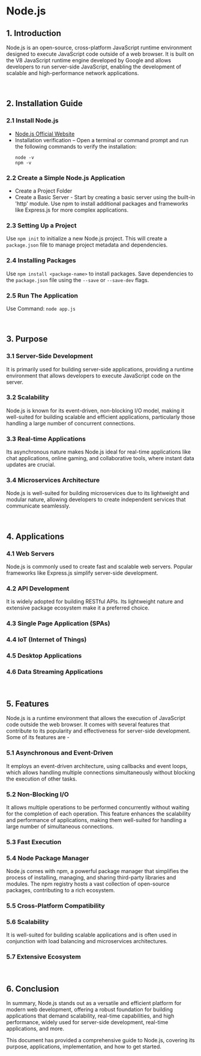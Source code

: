 # Node.js


## 1. Introduction
Node.js is an open-source, cross-platform JavaScript runtime environment designed to execute JavaScript code outside of a web browser. It is built on the V8 JavaScript runtime engine developed by Google and allows developers to run server-side JavaScript, enabling the development of scalable and high-performance network applications.

<br>

## 2. Installation Guide

### 2.1 Install Node.js
- [Node.js Official Website](https://nodejs.org/)
- Installation verification – Open a terminal or command prompt and run the following commands to verify the installation:
    ```
    node -v
    npm -v
    ```

### 2.2 Create a Simple Node.js Application
   - Create a Project Folder
   - Create a Basic Server - Start by creating a basic server using the built-in 'http' module. Use npm to install additional packages and frameworks like Express.js for more complex applications.

### 2.3 Setting Up a Project
Use `npm init` to initialize a new Node.js project. This will create a `package.json` file to manage project metadata and dependencies.

### 2.4 Installing Packages
Use `npm install <package-name>` to install packages. Save dependencies to the `package.json` file using the `--save` or `--save-dev` flags.

### 2.5 Run The Application 
Use Command:
` node app.js `

<br>

## 3. Purpose
### 3.1 Server-Side Development
It is primarily used for building server-side applications, providing a runtime environment that allows developers to execute JavaScript code on the server.

### 3.2 Scalability
Node.js is known for its event-driven, non-blocking I/O model, making it well-suited for building scalable and efficient applications, particularly those handling a large number of concurrent connections.

### 3.3 Real-time Applications
Its asynchronous nature makes Node.js ideal for real-time applications like chat applications, online gaming, and collaborative tools, where instant data updates are crucial.

### 3.4 Microservices Architecture
Node.js is well-suited for building microservices due to its lightweight and modular nature, allowing developers to create independent services that communicate seamlessly.

<br>

## 4. Applications

### 4.1 Web Servers
Node.js is commonly used to create fast and scalable web servers. Popular frameworks like Express.js simplify server-side development.

### 4.2 API Development
It is widely adopted for building RESTful APIs. Its lightweight nature and extensive package ecosystem make it a preferred choice.

### 4.3 Single Page Application (SPAs)

### 4.4 IoT (Internet of Things)

### 4.5 Desktop Applications

### 4.6 Data Streaming Applications

<br>

## 5. Features
Node.js is a runtime environment that allows the execution of JavaScript code outside the web browser. It comes with several features that contribute to its popularity and effectiveness for server-side development. Some of its features are -

### 5.1 Asynchronous and Event-Driven
It employs an event-driven architecture, using callbacks and event loops, which allows handling multiple connections simultaneously without blocking the execution of other tasks.

### 5.2 Non-Blocking I/O
It allows multiple operations to be performed concurrently without waiting for the completion of each operation. This feature enhances the scalability and performance of applications, making them well-suited for handling a large number of simultaneous connections.

### 5.3 Fast Execution

### 5.4 Node Package Manager
Node.js comes with npm, a powerful package manager that simplifies the process of installing, managing, and sharing third-party libraries and modules. The npm registry hosts a vast collection of open-source packages, contributing to a rich ecosystem.

### 5.5 Cross-Platform Compatibility 

### 5.6 Scalability
It is well-suited for building scalable applications and is often used in conjunction with load balancing and microservices architectures.

### 5.7 Extensive Ecosystem

<br>

## 6. Conclusion
In summary, Node.js stands out as a versatile and efficient platform for modern web development, offering a robust foundation for building applications that demand scalability, real-time capabilities, and high performance, widely used for server-side development, real-time applications, and more.

This document has provided a comprehensive guide to Node.js, covering its purpose, applications, implementation, and how to get started.
